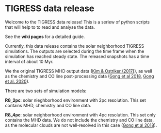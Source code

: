 # TIGRESS data release

Welcome to the TIGRESS data release! This is a seriew of python scripts that will help to
to read and analyse the data.

See the **wiki pages** for a detailed guide.

Currently, this data release contains the solar neighborhood TIGRESS simulations. The
outputs are selected during the time frame when the simulation has reached steady state.
The released snapshots has a time interval of about 10 Myr. 

We the original TIGRESS MHD output data ([Kim & Ostriker (2017)](https://ui.adsabs.harvard.edu/abs/2017ApJ...846..133K/abstract)),
as well as the chemistry and CO line post-processing data ([Gong et al
2018](https://ui.adsabs.harvard.edu/abs/2018ApJ...858...16G/abstract), [Gong et al.
2020](https://ui.adsabs.harvard.edu/abs/2020ApJ...903..142G/abstract)).

There are two sets of simulation models:

**R8_2pc**: solar nieghborhood environment with 2pc resolution. This set contains MHD,
chemistry and CO line data.

**R8_4pc**: solar neighborhood environment with 4pc resolution. This set only contains
the MHD data. We do not include the chemistry and CO line data, as the molecular clouds
are not well-resolved in this case ([Gong et al
2018](https://ui.adsabs.harvard.edu/abs/2018ApJ...858...16G/abstract)).

